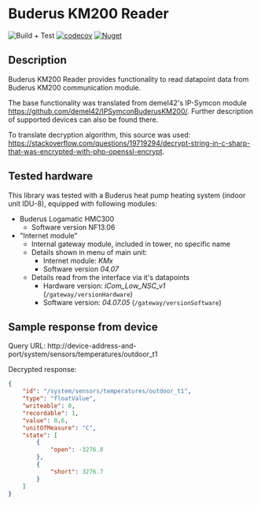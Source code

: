 # Buderus KM200 Reader

![Build + Test](https://github.com/PeterPuff/buderus-km200-reader/workflows/Build%20+%20Test/badge.svg)
[![codecov](https://codecov.io/gh/PeterPuff/buderus-km200-reader/branch/master/graph/badge.svg?token=IE5H4BOX7Q)](https://codecov.io/gh/PeterPuff/buderus-km200-reader)
[![Nuget](https://img.shields.io/nuget/v/PeterPuff.BuderusKm200Reader)](https://www.nuget.org/packages/PeterPuff.BuderusKm200Reader)

## Description

Buderus KM200 Reader provides functionality to read datapoint data from Buderus KM200 communication module.

The base functionality was translated from demel42's IP-Symcon module https://github.com/demel42/IPSymconBuderusKM200/. Further  description of supported devices can also be found there.

To translate decryption algorithm, this source was used: https://stackoverflow.com/questions/19719294/decrypt-string-in-c-sharp-that-was-encrypted-with-php-openssl-encrypt.

## Tested hardware

This library was tested with a Buderus heat pump heating system (indoor unit IDU-8), equipped with following modules:
- Buderus Logamatic HMC300
  - Software version NF13.06
- "Internet module"
    - Internal gateway module, included in tower, no specific name
    - Details shown in menu of main unit: 
        - Internet module: *KMx*
        - Software version *04.07*
    - Details read from the interface via it's datapoints
        - Hardware version: *iCom_Low_NSC_v1* (`/gateway/versionHardware`)
        - Software version: *04.07.05* (`/gateway/versionSoftware`)

## Sample response from device

Query URL: http://device-address-and-port/system/sensors/temperatures/outdoor_t1

Decrypted response: 
```json
{
    "id": "/system/sensors/temperatures/outdoor_t1",
    "type": "floatValue",
    "writeable": 0,
    "recordable": 1,
    "value": 0.6,
    "unitOfMeasure": "C",
    "state": [
        {
            "open": -3276.8
        },
        {
            "short": 3276.7
        }
    ]
}
```
